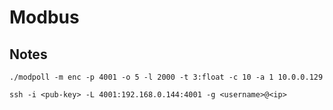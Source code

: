 # Modbus

## Notes

`./modpoll -m enc -p 4001 -o 5 -l 2000 -t 3:float -c 10 -a 1 10.0.0.129`

`ssh -i <pub-key> -L 4001:192.168.0.144:4001 -g <username>@<ip>`
